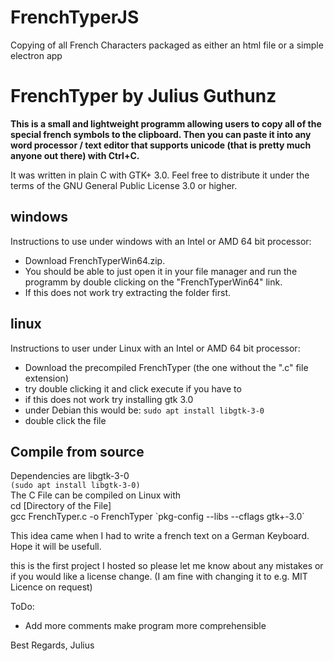 # FrenchTyperJS
Copying of all French Characters packaged as either an html file or a simple electron app

# FrenchTyper by Julius Guthunz

__This is a small and lightweight programm allowing users to copy all of the special french symbols to
the clipboard. Then you can paste it into any word processor / text editor that supports unicode 
(that is pretty much anyone out there) with Ctrl+C.__

It was written in plain C with GTK+ 3.0. Feel free to distribute it under the terms of the GNU
General Public License 3.0 or higher.

## windows
Instructions to use under windows with an Intel or AMD 64 bit processor:
- Download FrenchTyperWin64.zip. 
- You should be able to just open it in your file manager and run the programm by double clicking on the "FrenchTyperWin64" link.
- If this does not work try extracting the folder first.

## linux
Instructions to user under Linux with an Intel or AMD 64 bit processor:
- Download the precompiled FrenchTyper (the one without the ".c" file extension)
- try double clicking it and click execute if you have to
- if this does not work try installing gtk 3.0
- under Debian this would be: `sudo apt install libgtk-3-0`
- double click the file

## Compile from source
Dependencies are libgtk-3-0  
`(sudo apt install libgtk-3-0)`  
The C File can be compiled on Linux with  
cd [Directory of the File]  
gcc FrenchTyper.c -o FrenchTyper \`pkg-config --libs --cflags gtk+-3.0\`  

This idea came when I had to write a french text on a German Keyboard.
Hope it will be usefull.

this is the first project I hosted so please let me know about any
mistakes or if you would like a license change. (I am fine with changing it
to e.g. MIT Licence on request)

ToDo:
  - Add more comments make program more comprehensible

Best Regards, Julius
